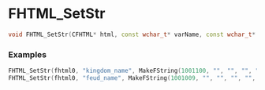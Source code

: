 # FHTML_SetStr

```cpp - C++
void FHTML_SetStr(CFHTML* html, const wchar_t* varName, const wchar_t* value);
```

### Examples
```cpp - C++
FHTML_SetStr(fhtml0, "kingdom_name", MakeFString(1001100, "", "", "", "", ""));
FHTML_SetStr(fhtml0, "feud_name", MakeFString(1001009, "", "", "", "", ""));
```
